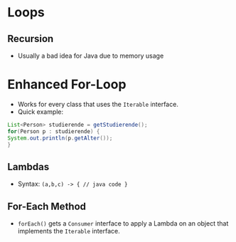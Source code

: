 # Loops
## Recursion
- Usually a bad idea for Java due to memory usage

# Enhanced For-Loop
- Works for every class that uses the `Iterable` interface.
- Quick example:

```java
List<Person> studierende = getStudierende(); 
for(Person p : studierende) { 
System.out.println(p.getAlter()); 
}
```

## Lambdas
- Syntax: `(a,b,c) -> { // java code }`

## For-Each Method
- `forEach()` gets a `Consumer` interface to apply a Lambda on an object that implements the `Iterable` interface.